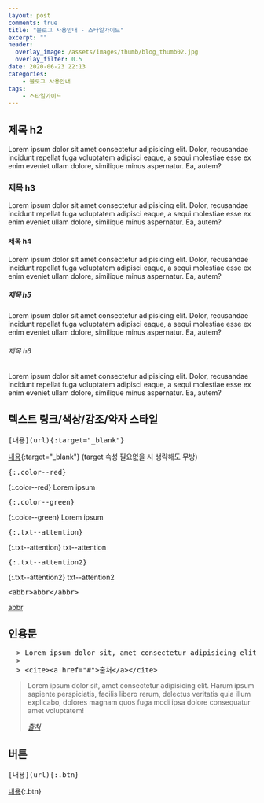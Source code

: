 ```yaml
---
layout: post
comments: true
title: "블로그 사용안내 - 스타일가이드"
excerpt: ""
header:
  overlay_image: /assets/images/thumb/blog_thumb02.jpg
  overlay_filter: 0.5
date: 2020-06-23 22:13
categories:
    - 블로그 사용안내
tags:
    - 스타일가이드
---
```

## 제목 h2

Lorem ipsum dolor sit amet consectetur adipisicing elit. Dolor, recusandae incidunt repellat fuga voluptatem adipisci eaque, a sequi molestiae esse ex enim eveniet ullam dolore, similique minus aspernatur. Ea, autem?

### 제목 h3

Lorem ipsum dolor sit amet consectetur adipisicing elit. Dolor, recusandae incidunt repellat fuga voluptatem adipisci eaque, a sequi molestiae esse ex enim eveniet ullam dolore, similique minus aspernatur. Ea, autem?

#### 제목 h4

Lorem ipsum dolor sit amet consectetur adipisicing elit. Dolor, recusandae incidunt repellat fuga voluptatem adipisci eaque, a sequi molestiae esse ex enim eveniet ullam dolore, similique minus aspernatur. Ea, autem?

##### 제목 h5

Lorem ipsum dolor sit amet consectetur adipisicing elit. Dolor, recusandae incidunt repellat fuga voluptatem adipisci eaque, a sequi molestiae esse ex enim eveniet ullam dolore, similique minus aspernatur. Ea, autem?

###### 제목 h6

Lorem ipsum dolor sit amet consectetur adipisicing elit. Dolor, recusandae incidunt repellat fuga voluptatem adipisci eaque, a sequi molestiae esse ex enim eveniet ullam dolore, similique minus aspernatur. Ea, autem?

## 텍스트 링크/색상/강조/약자 스타일

<pre class="pre--example" title="markdown 코드">
[내용](url){:target="_blank"}
</pre>

[내용](https://tidyred.github.io/){:target="_blank"}
(target 속성 필요없을 시 생략해도 무방)

<pre class="pre--example" title="markdown 코드">{:.color--red}</pre>

{:.color--red}
Lorem ipsum

<pre class="pre--example" title="markdown 코드">{:.color--green}</pre>

{:.color--green}
Lorem ipsum

<pre class="pre--example" title="markdown 코드">{:.txt--attention}</pre>

{:.txt--attention}
txt--attention

<pre class="pre--example" title="markdown 코드">{:.txt--attention2}</pre>

{:.txt--attention2}
txt--attention2

<pre class="pre--example" title="html 코드(abbr은 html 코드 삽입해야 함)">&lt;abbr&gt;abbr&lt;/abbr&gt;</pre>

<abbr title="abbreviation" aria-describedby="tooltip-of-this-title">abbr</abbr>

## 인용문

<pre class="pre--example" title="markdown 코드">
  > Lorem ipsum dolor sit, amet consectetur adipisicing elit. Harum ipsum sapiente perspiciatis, facilis libero rerum, delectus veritatis quia illum explicabo, dolores magnam quos fuga modi ipsa dolore consequatur amet voluptatem!
  >
  > &lt;cite&gt;&lt;a href="#"&gt;출처&lt;/a&gt;&lt;/cite&gt;
</pre>

> Lorem ipsum dolor sit, amet consectetur adipisicing elit. Harum ipsum sapiente perspiciatis, facilis libero rerum, delectus veritatis quia illum explicabo, dolores magnam quos fuga modi ipsa dolore consequatur amet voluptatem!
>
> <cite><a href="#">출처</a></cite>

## 버튼

<pre class="pre--example" title="markdown 코드">[내용](url){:.btn}</pre>

[내용](https://tidyred.github.io/){:.btn}